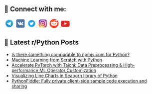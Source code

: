## 🔎 Connect with me:
[<img src="https://github.com/bullbesh/bullbesh/blob/main/images/Telegram.png" width="32" height="32" />](https://t.me/bullbesh)
[<img src="https://github.com/bullbesh/bullbesh/blob/main/images/VK.png" width="32" height="32" />](https://vk.com/bullbesh)
[<img src="https://github.com/bullbesh/bullbesh/blob/main/images/Twitter.png" width="32" height="32" />](https://twitter.com/bullbesh1)
[<img src="https://github.com/bullbesh/bullbesh/blob/main/images/Instagram.png" width="32" height="32" />](https://www.instagram.com/bullbesh)
[<img src="https://github.com/bullbesh/bullbesh/blob/main/images/Reddit.png" width="32" height="32" />](https://www.reddit.com/user/bullbesh)
[<img src="https://github.com/bullbesh/bullbesh/blob/main/images/YouTube.png" width="32" height="32" />](https://www.youtube.com/channel/UCtfjRs6uzgq5mfm8S06WTcg)

## 📕 Latest r/Python Posts
<!-- BLOG-POST-LIST:START -->
- [Is there something comparable to npmjs.com for Python?](https://www.reddit.com/r/Python/comments/xe3rph/is_there_something_comparable_to_npmjscom_for/)
- [Machine Learning from Scratch with Python](https://www.reddit.com/r/Python/comments/xe2mzy/machine_learning_from_scratch_with_python/)
- [Accelerate PyTorch with Taichi: Data Preprocessing &amp; High-performance ML Operator Customization](https://www.reddit.com/r/Python/comments/xe1lrm/accelerate_pytorch_with_taichi_data_preprocessing/)
- [Visualizing Line Charts in Seaborn library of Python](https://www.reddit.com/r/Python/comments/xe16pt/visualizing_line_charts_in_seaborn_library_of/)
- [PythonFiddle: Fully private client-side sample code execution and sharing](https://www.reddit.com/r/Python/comments/xe0d6p/pythonfiddle_fully_private_clientside_sample_code/)
<!-- BLOG-POST-LIST:END -->
